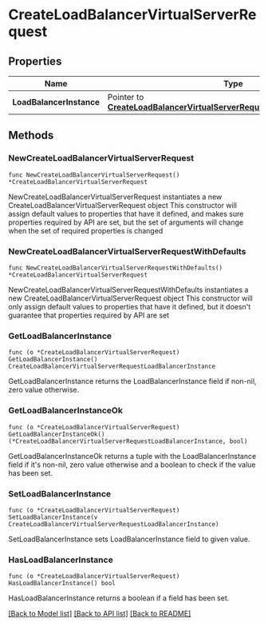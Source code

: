 # CreateLoadBalancerVirtualServerRequest

## Properties

Name | Type | Description | Notes
------------ | ------------- | ------------- | -------------
**LoadBalancerInstance** | Pointer to [**CreateLoadBalancerVirtualServerRequestLoadBalancerInstance**](CreateLoadBalancerVirtualServerRequestLoadBalancerInstance.md) |  | [optional] 

## Methods

### NewCreateLoadBalancerVirtualServerRequest

`func NewCreateLoadBalancerVirtualServerRequest() *CreateLoadBalancerVirtualServerRequest`

NewCreateLoadBalancerVirtualServerRequest instantiates a new CreateLoadBalancerVirtualServerRequest object
This constructor will assign default values to properties that have it defined,
and makes sure properties required by API are set, but the set of arguments
will change when the set of required properties is changed

### NewCreateLoadBalancerVirtualServerRequestWithDefaults

`func NewCreateLoadBalancerVirtualServerRequestWithDefaults() *CreateLoadBalancerVirtualServerRequest`

NewCreateLoadBalancerVirtualServerRequestWithDefaults instantiates a new CreateLoadBalancerVirtualServerRequest object
This constructor will only assign default values to properties that have it defined,
but it doesn't guarantee that properties required by API are set

### GetLoadBalancerInstance

`func (o *CreateLoadBalancerVirtualServerRequest) GetLoadBalancerInstance() CreateLoadBalancerVirtualServerRequestLoadBalancerInstance`

GetLoadBalancerInstance returns the LoadBalancerInstance field if non-nil, zero value otherwise.

### GetLoadBalancerInstanceOk

`func (o *CreateLoadBalancerVirtualServerRequest) GetLoadBalancerInstanceOk() (*CreateLoadBalancerVirtualServerRequestLoadBalancerInstance, bool)`

GetLoadBalancerInstanceOk returns a tuple with the LoadBalancerInstance field if it's non-nil, zero value otherwise
and a boolean to check if the value has been set.

### SetLoadBalancerInstance

`func (o *CreateLoadBalancerVirtualServerRequest) SetLoadBalancerInstance(v CreateLoadBalancerVirtualServerRequestLoadBalancerInstance)`

SetLoadBalancerInstance sets LoadBalancerInstance field to given value.

### HasLoadBalancerInstance

`func (o *CreateLoadBalancerVirtualServerRequest) HasLoadBalancerInstance() bool`

HasLoadBalancerInstance returns a boolean if a field has been set.


[[Back to Model list]](../README.md#documentation-for-models) [[Back to API list]](../README.md#documentation-for-api-endpoints) [[Back to README]](../README.md)


